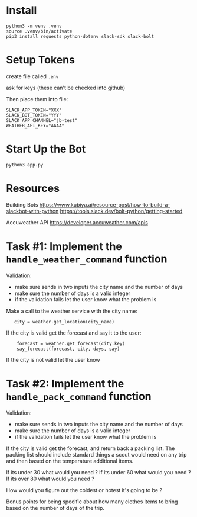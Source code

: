 # Install

```
python3 -m venv .venv
source .venv/bin/activate
pip3 install requests python-dotenv slack-sdk slack-bolt
```

# Setup Tokens

create file called `.env`

ask for keys (these can't be checked into github)

Then place them into file:

```
SLACK_APP_TOKEN="XXX"
SLACK_BOT_TOKEN="YYY"
SLACK_APP_CHANNEL="jb-test"
WEATHER_API_KEY="AAAA"
```

# Start Up the Bot

```
python3 app.py
```

# Resources

Building Bots
https://www.kubiya.ai/resource-post/how-to-build-a-slackbot-with-python
https://tools.slack.dev/bolt-python/getting-started

Accuweather API
https://developer.accuweather.com/apis

# Task #1: Implement the `handle_weather_command` function

Validation:
- make sure sends in two inputs the city name and the number of days
- make sure the number of days is a valid integer
- if the validation fails let the user know what the problem is

Make a call to the weather service with the city name:

`   city = weather.get_location(city_name)`

If the city is valid get the forecast and say it to the user:

```
    forecast = weather.get_forecast(city.key)
    say_forecast(forecast, city, days, say)
```

If the city is not valid let the user know

# Task #2: Implement the `handle_pack_command` function

Validation:
- make sure sends in two inputs the city name and the number of days
- make sure the number of days is a valid integer
- if the validation fails let the user know what the problem is

If the city is valid get the forecast, and return back a packing list.
The packing list should include standard things a scout would need on 
any trip and then based on the temperature additional items.

If its under 30 what would you need ?
If its under 60 what would you need ?
If its over 80 what would you need ?

How would you figure out the coldest or hotest it's going to be ?

Bonus points for being specific about how many clothes items to bring based
on the number of days of the trip.